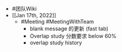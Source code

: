 - #团队Wiki
- [[Jan 17th, 2022]]
	- #Meeting #MeetingWithTeam
		- blank message 的更新 (fast tab)
		- Overlap study 分数要求 below 60%
		- overlap study history